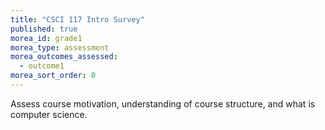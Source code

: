 ```yaml
---
title: "CSCI 117 Intro Survey"
published: true
morea_id: grade1
morea_type: assessment
morea_outcomes_assessed:
  - outcome1
morea_sort_order: 0
---
```


Assess course motivation, understanding of course structure, and what is computer science.

<link rel="stylesheet" href="http://cdn.oesmith.co.uk/morris-0.4.3.min.css">
<script src="//cdnjs.cloudflare.com/ajax/libs/raphael/2.1.0/raphael-min.js"></script>
<script src="http://cdn.oesmith.co.uk/morris-0.4.3.min.js"></script>

<div class="well">
  <div id="assessment" style="height: 250px;"></div>
</div>

<script>
Morris.Bar({
  element: 'assessment',
  hideHover: false,
  data: [
        { y: 'Satisfactory (%)', num: 18 },
        { y: 'Unsatisfactory (%)', num: 9 },
        ],
  xkey: 'y',
  ykeys: ['num'],
  resize: true,
  labels: ['Students']
});
</script>
